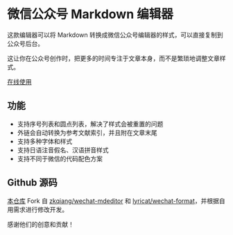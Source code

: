 # 微信公众号 Markdown 编辑器

这款编辑器可以将 Markdown 转换成微信公众号编辑器的样式，可以直接复制到公众号后台。

这让你在公众号创作时，把更多的时间专注于文章本身，而不是繁琐地调整文章样式。

[在线使用](https://yanxi123.com/md2wechat/)

## 功能

- 支持序号列表和圆点列表，解决了样式会被重置的问题
- 外链会自动转换为参考文献索引，并且附在文章末尾
- 支持多种字体和样式
- 支持日语注音假名、汉语拼音样式
- 支持不同于微信的代码配色方案

## Github 源码

[本仓库](https://github.com/yanxi123-com/md2wechat) Fork 自 [zkqiang/wechat-mdeditor](https://github.com/zkqiang/wechat-mdeditor) 和 [lyricat/wechat-format](https://github.com/lyricat/wechat-format)，并根据自用需求进行修改开发。

感谢他们的创意和贡献！

